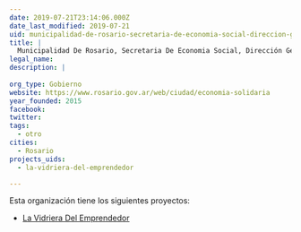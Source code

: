 ```yaml
---
date: 2019-07-21T23:14:06.000Z
date_last_modified: 2019-07-21
uid: municipalidad-de-rosario-secretaria-de-economia-social-direccion-general-de-desarrollo-de-la-economia-social
title: |
  Municipalidad De Rosario, Secretaria De Economia Social, Dirección General De Desarrollo De La Economía Social
legal_name: 
description: |
  
org_type: Gobierno
website: https://www.rosario.gov.ar/web/ciudad/economia-solidaria
year_founded: 2015
facebook: 
twitter: 
tags:
  - otro
cities: 
  - Rosario
projects_uids:
  - la-vidriera-del-emprendedor

---
```


Esta organización tiene los siguientes proyectos:

- [La Vidriera Del Emprendedor](/proyectos/la-vidriera-del-emprendedor)
